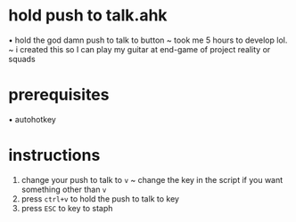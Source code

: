 # hold push to talk.ahk
• hold the god damn push to talk to button
  ~ took me 5 hours to develop lol. 
  ~ i created this so I can play my guitar at end-game of project reality or squads

# prerequisites
• autohotkey

# instructions
1. change your push to talk to `v` 
  ~ change the key in the script if you want something other than `v`
2. press `ctrl+v` to hold the push to talk to key
3. press `ESC` to key to staph 
